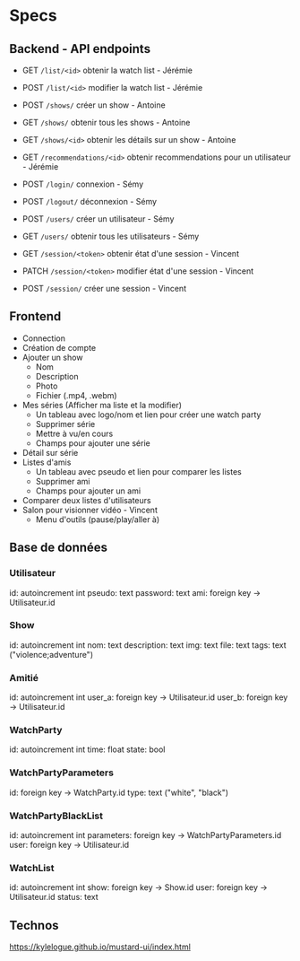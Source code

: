 # Specs

## Backend - API endpoints

- GET  `/list/<id>`  obtenir la watch list  - Jérémie
- POST `/list/<id>`  modifier la watch list - Jérémie

- POST `/shows/`     créer un show                    - Antoine
- GET  `/shows/`     obtenir tous les shows           - Antoine
- GET  `/shows/<id>` obtenir les détails sur un show  - Antoine

- GET  `/recommendations/<id>` obtenir recommendations pour un utilisateur - Jérémie

- POST `/login/`     connexion                         - Sémy
- POST `/logout/`    déconnexion                       - Sémy

- POST `/users/`     créer un utilisateur              - Sémy
- GET  `/users/`     obtenir tous les utilisateurs     - Sémy

- GET   `/session/<token>` obtenir état d'une session  - Vincent
- PATCH `/session/<token>` modifier état d'une session - Vincent
- POST  `/session/`        créer une session           - Vincent

## Frontend

- Connection
- Création de compte
- Ajouter un show
	- Nom
	- Description
	- Photo
	- Fichier (.mp4, .webm)
- Mes séries (Afficher ma liste et la modifier)
	- Un tableau avec logo/nom et lien pour créer une watch party
	- Supprimer série
	- Mettre à vu/en cours
	- Champs pour ajouter une série
- Détail sur série
- Listes d'amis
	- Un tableau avec pseudo et lien pour comparer les listes
	- Supprimer ami
	- Champs pour ajouter un ami
- Comparer deux listes d'utilisateurs
- Salon pour visionner vidéo                                          - Vincent
	- Menu d'outils (pause/play/aller à)
	
## Base de données

### Utilisateur

id: autoincrement int
pseudo: text
password: text
ami: foreign key -> Utilisateur.id

### Show

id: autoincrement int
nom: text
description: text
img: text
file: text
tags: text ("violence;adventure")

### Amitié

id: autoincrement int
user_a: foreign key -> Utilisateur.id
user_b: foreign key -> Utilisateur.id

### WatchParty

id: autoincrement int
time: float
state: bool

### WatchPartyParameters

id: foreign key -> WatchParty.id
type: text ("white", "black")

### WatchPartyBlackList

id: autoincrement int
parameters: foreign key -> WatchPartyParameters.id
user: foreign key -> Utilisateur.id

### WatchList

id: autoincrement int
show: foreign key -> Show.id
user: foreign key -> Utilisateur.id
status: text

## Technos

https://kylelogue.github.io/mustard-ui/index.html
